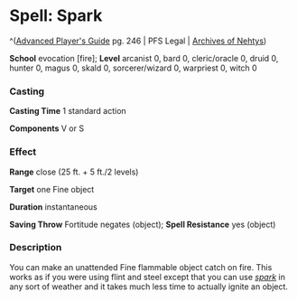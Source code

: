 # Spell: Spark

^([Advanced Player's Guide][ss-spark] pg. 246 | PFS Legal | [Archives of Nehtys][sn-spark])

**School** evocation [fire]; **Level** arcanist 0, bard 0, cleric/oracle 0, druid 0, hunter 0, magus 0, skald 0, sorcerer/wizard 0, warpriest 0, witch 0

### Casting

**Casting Time** 1 standard action

**Components** V or S

### Effect

**Range** close (25 ft. + 5 ft./2 levels)

**Target** one Fine object

**Duration** instantaneous

**Saving Throw** Fortitude negates (object); **Spell Resistance** yes (object)

### Description

You can make an unattended Fine flammable object catch on fire. This works as if you were using flint and steel except that you can use _[spark]_ in any sort of weather and it takes much less time to actually ignite an object.

[ss-spark]: http://paizo.com/pathfinderRPG/v57
[sn-spark]: http://www.archivesofnethys.com/SpellDisplay.aspx?ItemName=Spark
[spark]: http://www.archivesofnethys.com/SpellDisplay.aspx?ItemName=spark